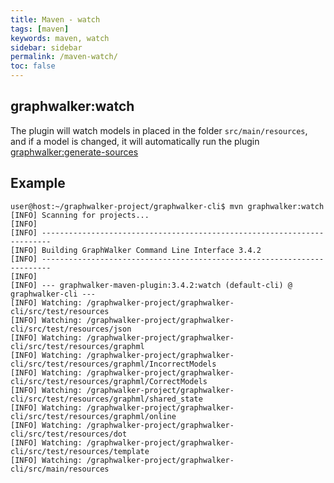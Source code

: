 ```yaml
---
title: Maven - watch
tags: [maven]
keywords: maven, watch
sidebar: sidebar
permalink: /maven-watch/
toc: false
---
```



## graphwalker:watch

The plugin will watch models in placed in the folder `src/main/resources`, and if a model
is changed, it will automatically run the plugin [graphwalker:generate-sources](/maven-generate-sources/)

## Example

```
user@host:~/graphwalker-project/graphwalker-cli$ mvn graphwalker:watch
[INFO] Scanning for projects...
[INFO]                                                                         
[INFO] ------------------------------------------------------------------------
[INFO] Building GraphWalker Command Line Interface 3.4.2
[INFO] ------------------------------------------------------------------------
[INFO] 
[INFO] --- graphwalker-maven-plugin:3.4.2:watch (default-cli) @ graphwalker-cli ---
[INFO] Watching: /graphwalker-project/graphwalker-cli/src/test/resources
[INFO] Watching: /graphwalker-project/graphwalker-cli/src/test/resources/json
[INFO] Watching: /graphwalker-project/graphwalker-cli/src/test/resources/graphml
[INFO] Watching: /graphwalker-project/graphwalker-cli/src/test/resources/graphml/IncorrectModels
[INFO] Watching: /graphwalker-project/graphwalker-cli/src/test/resources/graphml/CorrectModels
[INFO] Watching: /graphwalker-project/graphwalker-cli/src/test/resources/graphml/shared_state
[INFO] Watching: /graphwalker-project/graphwalker-cli/src/test/resources/graphml/online
[INFO] Watching: /graphwalker-project/graphwalker-cli/src/test/resources/dot
[INFO] Watching: /graphwalker-project/graphwalker-cli/src/test/resources/template
[INFO] Watching: /graphwalker-project/graphwalker-cli/src/main/resources
```
